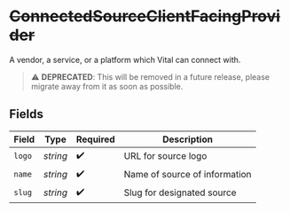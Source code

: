 # ~~ConnectedSourceClientFacingProvider~~

A vendor, a service, or a platform which Vital can connect with.

> :warning: **DEPRECATED**: This will be removed in a future release, please migrate away from it as soon as possible.


## Fields

| Field                         | Type                          | Required                      | Description                   |
| ----------------------------- | ----------------------------- | ----------------------------- | ----------------------------- |
| `logo`                        | *string*                      | :heavy_check_mark:            | URL for source logo           |
| `name`                        | *string*                      | :heavy_check_mark:            | Name of source of information |
| `slug`                        | *string*                      | :heavy_check_mark:            | Slug for designated source    |